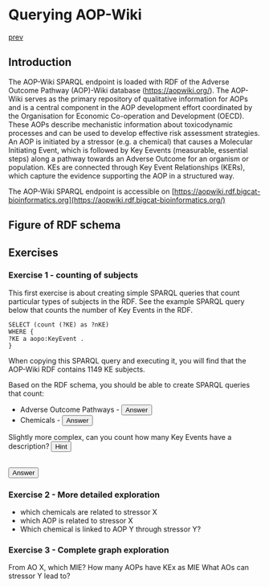 # Querying AOP-Wiki

[prev](README.md)

<script>
  function toggleAnswer(id) {
  var answer = document.getElementById(id);
  if (answer.style.visibility === "hidden" ||
      answer.style.visibility === "none") {
    answer.style.visibility = "visible";
  } else {
    answer.style.visibility = "hidden";
  }
}
</script>

## Introduction
The AOP-Wiki SPARQL endpoint is loaded with RDF of the Adverse Outcome Pathway (AOP)-Wiki database (https://aopwiki.org/). The AOP-Wiki serves as the primary repository of qualitative information for AOPs and is a central component in the AOP development effort coordinated by the Organisation for Economic Co-operation and Development (OECD). These AOPs describe mechanistic information about toxicodynamic processes and can be used to develop effective risk assessment strategies. An AOP is initiated by a stressor (e.g. a chemical) that causes a Molecular Initiating Event, which is followed by Key Eevents (measurable, essential steps) along a pathway towards an Adverse Outcome for an organism or population. KEs are connected through Key Event Relationships (KERs), which capture the evidence supporting the AOP in a structured way. 

The AOP-Wiki SPARQL endpoint is accessible on [https://aopwiki.rdf.bigcat-bioinformatics.org](https://aopwiki.rdf.bigcat-bioinformatics.org/)

## Figure of RDF schema


## Exercises

### Exercise 1 - counting of subjects
This first exercise is about creating simple SPARQL queries that count particular types of subjects in the RDF. See the example SPARQL query below that counts the number of Key Events in the RDF.

```sparql
SELECT (count (?KE) as ?nKE) 
WHERE {
?KE a aopo:KeyEvent .
}
```

When copying this SPARQL query and executing it, you will find that the AOP-Wiki RDF contains 1149 KE subjects.

Based on the RDF schema, you should be able to create SPARQL queries that count:
- Adverse Outcome Pathways - <button onclick="toggleAnswer('q1')">Answer</button><span id="q1" style="visibility: hidden">333</span>
- Chemicals - <button onclick="toggleAnswer('q2')">Answer</button><span id="q2" style="visibility: hidden">329</span>

Slightly more complex, can you count how many Key Events have a description?
<button onclick="toggleAnswer('q4')">Hint</button><span id="q4" style="visibility: hidden">Define subject as type "Key Event" and also retrieve its description.</span>

<button onclick="toggleAnswer('q5')">Answer</button><span id="q5" style="visibility: hidden">389 Key Events exist that have a description.</span>

### Exercise 2 - More detailed exploration
- which chemicals are related to stressor X
- which AOP is related to stressor X
- Which chemical is linked to AOP Y through stressor Y?

### Exercise 3 - Complete graph exploration
From AO X, which MIE?
How many AOPs have KEx as MIE
What AOs can stressor Y lead to?
